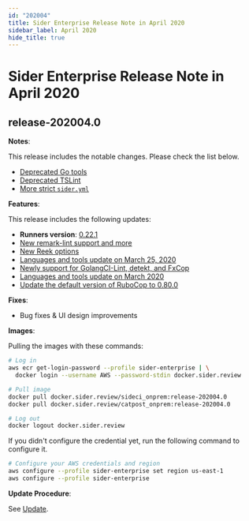 ```yaml
---
id: "202004"
title: Sider Enterprise Release Note in April 2020
sidebar_label: April 2020
hide_title: true
---
```


# Sider Enterprise Release Note in April 2020

## release-202004.0

**Notes**:

This release includes the notable changes. Please check the list below.

- [Deprecated Go tools](../../news/2020.md#deprecated-go-tools)
- [Deprecated TSLint](../../news/2020.md#deprecated-tslint)
- [More strict `sider.yml`](../../news/2020.md#more-strict-sideryml)

**Features**:

This release includes the following updates:

- **Runners version**: [0.22.1](https://github.com/sider/runners/releases/tag/0.22.1)
- [New remark-lint support and more](../../news/2020.md#new-remark-lint-support-and-more)
- [New Reek options](../../news/2020.md#new-reek-options)
- [Languages and tools update on March 25, 2020](../../news/2020.md#languages-and-tools-update-on-march-25-2020)
- [Newly support for GolangCI-Lint, detekt, and FxCop](../../news/2020.md#newly-support-for-golangci-lint-detekt-and-fxcop)
- [Languages and tools update on March 2020](../../news/2020.md#languages-and-tools-update-on-march-2020)
- [Update the default version of RuboCop to 0.80.0](../../news/2020.md#update-the-default-version-of-rubocop-to-0800)

**Fixes**:

- Bug fixes & UI design improvements

**Images**:

Pulling the images with these commands:

```sh
# Log in
aws ecr get-login-password --profile sider-enterprise | \
  docker login --username AWS --password-stdin docker.sider.review

# Pull image
docker pull docker.sider.review/sideci_onprem:release-202004.0
docker pull docker.sider.review/catpost_onprem:release-202004.0

# Log out
docker logout docker.sider.review
```

If you didn't configure the credential yet, run the following command to configure it.

```sh
# Configure your AWS credentials and region
aws configure --profile sider-enterprise set region us-east-1
aws configure --profile sider-enterprise
```

**Update Procedure**:

See [Update](../updating.md).
